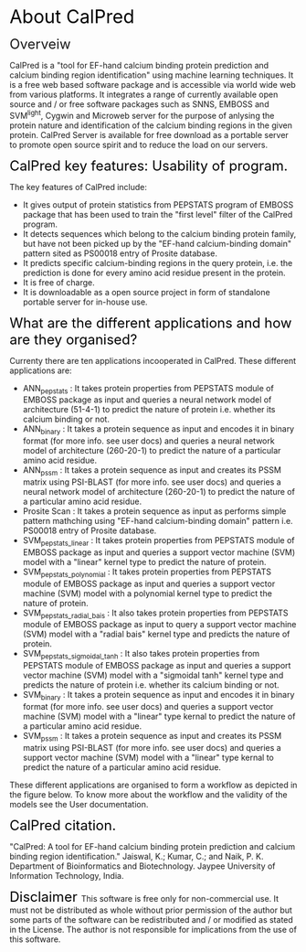 <font color="#000000" size="6">About CalPred</font> 

<font size="5">Overveiw</font>
 
 CalPred is a "tool for EF-hand calcium binding protein prediction and calcium binding region identification" using machine learning techniques. It is a free web based software package and is accessible via world wide web from various platforms. It integrates a range of currently available open source and / or free software packages such as SNNS, EMBOSS and SVM<sup>light</sup>, Cygwin and Microweb server for the purpose of anlysing the protein nature and identification of the calcium binding regions in the given protein. CalPred Server is available for free download as a portable server to promote open source spirit and to reduce the load on our servers.


<div align="left">
	<font color="#000000" size="5">
		CalPred key features: Usability of program.
	</font>
</div>

The key features of CalPred include:

- It gives output of protein statistics from PEPSTATS program of EMBOSS package that has been used to train the "first level" filter of the CalPred program. 
- It detects sequences which belong to the calcium binding protein family, but have not been picked up by the "EF-hand calcium-binding domain" pattern sited as PS00018 entry of Prosite database. 
- It predicts specific calcium-binding regions in the query protein, i.e. the prediction is done for every amino acid residue present in the protein. 
- It is free of charge. 
- It is downloadable as a open source project in form of standalone portable server for in-house use.

<font color="#000000" size="5">
	What are the different applications and how are they organised?</font> 

Currenty there are ten applications incooperated in CalPred. These different applications are: 

- ANN<sub>pepstats</sub> : It takes protein properties from PEPSTATS module of EMBOSS package as input and queries a neural network model of architecture (51-4-1) to predict the nature of protein i.e. whether its calcium binding or not.
- ANN<sub>binary</sub> : It takes a protein sequence as input and encodes it in binary format (for more info. see user docs) and queries a neural network model of architecture (260-20-1) to predict the nature of a particular amino acid residue.
- ANN<sub>pssm</sub> : It takes a protein sequence as input and creates its PSSM matrix using PSI-BLAST (for more info. see user docs) and queries a neural network model of architecture (260-20-1) to predict the nature of a particular amino acid residue.
- Prosite Scan : It takes a protein sequence as input as performs simple pattern mathching using "EF-hand calcium-binding domain" pattern i.e. PS00018 entry of Prosite database.
 - SVM<sub>pepstats_linear</sub> : It takes protein properties from PEPSTATS module of EMBOSS package as input and queries a support vector machine (SVM) model with a "linear" kernel type to predict the nature of protein.
 - SVM<sub>pepstats_polynomial</sub> : It takes protein properties from PEPSTATS module of EMBOSS package as input and queries a support vector machine (SVM) model with a polynomial kernel type to predict the nature of protein.
 - SVM<sub>pepstats_radial_bais</sub> : It also takes protein properties from PEPSTATS module of EMBOSS package as input to query a support vector machine (SVM) model with a "radial bais" kernel type and predicts the nature of protein.
 - SVM<sub>pepstats_sigmoidal_tanh</sub> : It also takes protein properties from PEPSTATS module of EMBOSS package as input and queries a support vector machine (SVM) model with a "sigmoidal tanh" kernel type and predicts the nature of protein i.e. whether its calcium binding or not.
 - SVM<sub>binary</sub> : It takes a protein sequence as input and encodes it in binary format (for more info. see user docs) and queries a support vector machine (SVM) model with a "linear" type kernal to predict the nature of a particular amino acid residue.
 - SVM<sub>pssm</sub> : It takes a protein sequence as input and creates its PSSM matrix using PSI-BLAST (for more info. see user docs) and queries a support vector machine (SVM) model with a "linear" type kernal to predict the nature of a particular amino acid residue.

These different applications are organised to form a workflow as depicted in the figure below. To know more about the workflow and the validity of the models see the User documentation. 


<font color="#000000" size="5">CalPred citation.</font> 

"CalPred: A tool for EF-hand calcium binding protein prediction and calcium binding region identification." Jaiswal, K.; Kumar, C.; and Naik, P. K. Department of Bioinformatics and Biotechnology. Jaypee University of Information Technology, India. 

<font color="#000000" size="5">
	Disclaimer
</font>
This software is free only for non-commercial use. It must not be distributed as whole without prior permission of the author but some parts of the software can be redistributed and / or modified as stated in the License. The author is not responsible for implications from the use of this software.
